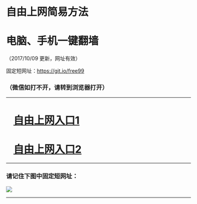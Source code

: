﻿# 自由上网简易方法

# 电脑、手机一键翻墙

（2017/10/09 更新，网址有效）

固定短网址：https://git.io/free99

### （微信如打不开，请转到浏览器打开）


***





# &nbsp;&nbsp; <a href="http://ft1098118552.fwq-tz-1001.info/fwqtz01.html?t=100900126004 " target="_blank">自由上网入口1</a>
# &nbsp;&nbsp; <a href="http://ft2383321788.fwq-tz-1002.info/fwqtz02.html?t=100900124812 " target="_blank">自由上网入口2</a>
***

### 请记住下图中固定短网址：

<img src="https://s3-us-west-2.amazonaws.com/fwq-1001/yjfq-20170905okok.png" /> 


***

